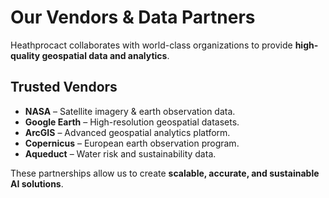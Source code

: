 # Our Vendors & Data Partners

Heathprocact collaborates with world-class organizations to provide **high-quality geospatial data and analytics**.

## Trusted Vendors

- **NASA** – Satellite imagery & earth observation data.  
- **Google Earth** – High-resolution geospatial datasets.  
- **ArcGIS** – Advanced geospatial analytics platform.  
- **Copernicus** – European earth observation program.  
- **Aqueduct** – Water risk and sustainability data.  

These partnerships allow us to create **scalable, accurate, and sustainable AI solutions**.
